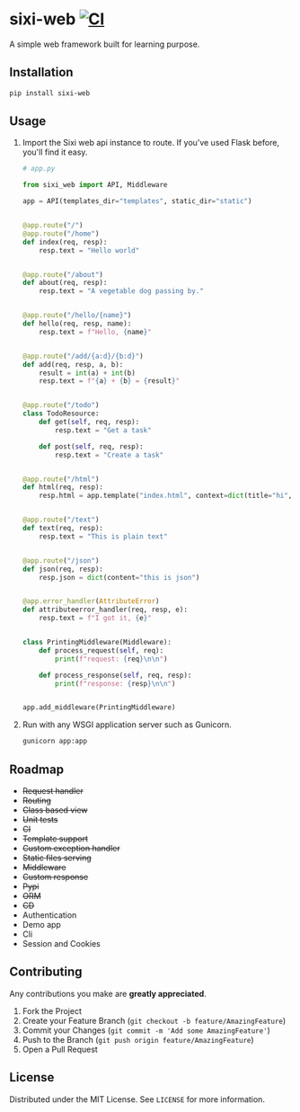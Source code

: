# sixi-web [![CI](https://github.com/kadaliao/sixi-web/actions/workflows/main-ci.yml/badge.svg?branch=main)](https://github.com/kadaliao/sixi-web/actions/workflows/main-ci.yml)

A simple web framework built for learning purpose.


## Installation

```sh
pip install sixi-web
```

<!-- USAGE EXAMPLES -->
## Usage

1. Import the Sixi web api instance to route. If you’ve used Flask before, you'll find it easy.

    ```python
    # app.py

    from sixi_web import API, Middleware

    app = API(templates_dir="templates", static_dir="static")


    @app.route("/")
    @app.route("/home")
    def index(req, resp):
        resp.text = "Hello world"


    @app.route("/about")
    def about(req, resp):
        resp.text = "A vegetable dog passing by."


    @app.route("/hello/{name}")
    def hello(req, resp, name):
        resp.text = f"Hello, {name}"


    @app.route("/add/{a:d}/{b:d}")
    def add(req, resp, a, b):
        result = int(a) + int(b)
        resp.text = f"{a} + {b} = {result}"


    @app.route("/todo")
    class TodoResource:
        def get(self, req, resp):
            resp.text = "Get a task"

        def post(self, req, resp):
            resp.text = "Create a task"


    @app.route("/html")
    def html(req, resp):
        resp.html = app.template("index.html", context=dict(title="hi", name="kada"))


    @app.route("/text")
    def text(req, resp):
        resp.text = "This is plain text"


    @app.route("/json")
    def json(req, resp):
        resp.json = dict(content="this is json")


    @app.error_handler(AttributeError)
    def attributeerror_handler(req, resp, e):
        resp.text = f"I got it, {e}"


    class PrintingMiddleware(Middleware):
        def process_request(self, req):
            print(f"request: {req}\n\n")

        def process_response(self, req, resp):
            print(f"response: {resp}\n\n")


    app.add_middleware(PrintingMiddleware)
    ```

2. Run with any WSGI application server such as Gunicorn.


    ```sh
    gunicorn app:app
    ```


<!-- ROADMAP -->
## Roadmap


- <del>Request handler</del>
- <del>Routing</del>
- <del>Class based view</del>
- <del>Unit tests</del>
- <del>CI</del>
- <del>Template support</del>
- <del>Custom exception handler</del>
- <del>Static files serving</del>
- <del>Middleware</del>
- <del>Custom response</del>
- <del>Pypi</del>
- <del>ORM</del>
- <del>CD</del>
- Authentication
- Demo app
- Cli
- Session and Cookies

<!-- CONTRIBUTING -->
## Contributing

Any contributions you make are **greatly appreciated**.

1. Fork the Project
2. Create your Feature Branch (`git checkout -b feature/AmazingFeature`)
3. Commit your Changes (`git commit -m 'Add some AmazingFeature'`)
4. Push to the Branch (`git push origin feature/AmazingFeature`)
5. Open a Pull Request



<!-- LICENSE -->
## License

Distributed under the MIT License. See `LICENSE` for more information.
